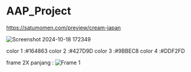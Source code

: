 # AAP_Project

https://satumomen.com/preview/cream-japan

![Screenshot 2024-10-18 172349](https://github.com/user-attachments/assets/07348a5d-604e-4620-a8ac-ac296b894b8c)

color 1 :#164863
color 2 :#427D9D
color 3 :#9BBEC8
color 4 :#DDF2FD

frame 2X panjang :
![Frame 1](https://github.com/user-attachments/assets/15875a48-e9cb-46eb-bb01-d3ec07906467)
